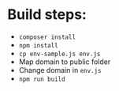 # Build steps:
- `composer install`
- `npm install`
- `cp env-sample.js env.js`
- Map domain to public folder
- Change domain in `env.js`
- `npm run build`